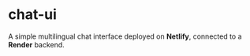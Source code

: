 # chat-ui
A simple multilingual chat interface deployed on **Netlify**, connected to a **Render** backend.
